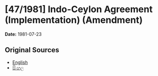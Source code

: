 # [47/1981] Indo-Ceylon Agreement (Implementation) (Amendment)

**Date:** 1981-07-23

## Original Sources

- [English](https://documents.gov.lk/view/acts/1981/7/47-1981_E.pdf)
- [සිංහල](https://documents.gov.lk/view/acts/1981/7/47-1981_S.pdf)
